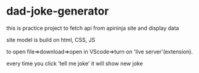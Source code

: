 # dad-joke-generator

this is practice project to fetch api from apininja site and display data

site model is build on html, CSS, JS 

to open file=>download=>open in VScode=>turn on 'live server'(extension).

every time you click 'tell me joke' it will show new joke
